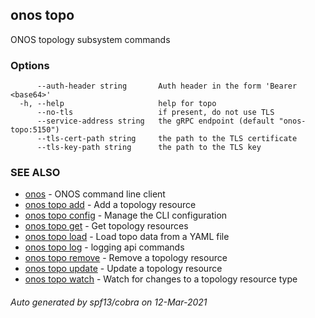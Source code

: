 ## onos topo

ONOS topology subsystem commands

### Options

```
      --auth-header string       Auth header in the form 'Bearer <base64>'
  -h, --help                     help for topo
      --no-tls                   if present, do not use TLS
      --service-address string   the gRPC endpoint (default "onos-topo:5150")
      --tls-cert-path string     the path to the TLS certificate
      --tls-key-path string      the path to the TLS key
```

### SEE ALSO

* [onos](onos.md)	 - ONOS command line client
* [onos topo add](onos_topo_add.md)	 - Add a topology resource
* [onos topo config](onos_topo_config.md)	 - Manage the CLI configuration
* [onos topo get](onos_topo_get.md)	 - Get topology resources
* [onos topo load](onos_topo_load.md)	 - Load topo data from a YAML file
* [onos topo log](onos_topo_log.md)	 - logging api commands
* [onos topo remove](onos_topo_remove.md)	 - Remove a topology resource
* [onos topo update](onos_topo_update.md)	 - Update a topology resource
* [onos topo watch](onos_topo_watch.md)	 - Watch for changes to a topology resource type

###### Auto generated by spf13/cobra on 12-Mar-2021
